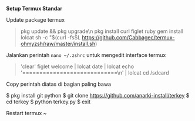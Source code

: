 **Setup Termux Standar**

Update package termux

> pkg update && pkg upgrade\n
> pkg install curl figlet ruby
> gem install lolcat
> sh -c "$(curl -fsSL https://github.com/Cabbagec/termux-ohmyzsh/raw/master/install.sh)

Jalankan perintah `nano ~/.zshrc` untuk mengedit interface termux 

> 'clear'
> figlet welcome | lolcat
> date | lolcat
> echo '============================\n' | lolcat
> cd /sdcard

Copy perintah diatas di bagian paling bawa

$ pkg install git python
$ git clone https://github.com/anarki-install/terkey
$ cd terkey
$ python terkey.py
$ exit

Restart termux ~
